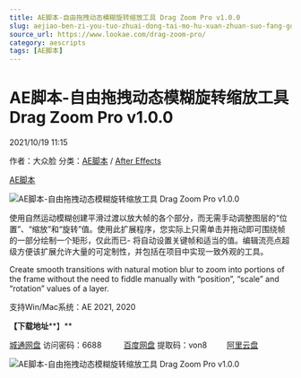 ```yaml
---
title: AE脚本-自由拖拽动态模糊旋转缩放工具 Drag Zoom Pro v1.0.0
slug: aejiao-ben-zi-you-tuo-zhuai-dong-tai-mo-hu-xuan-zhuan-suo-fang-gong-ju-drag-zoom-pro-v1-0-0
source_url: https://www.lookae.com/drag-zoom-pro/
category: aescripts
tags: [AE脚本]
---
```

# AE脚本-自由拖拽动态模糊旋转缩放工具 Drag Zoom Pro v1.0.0

2021/10/19 11:15

作者：大众脸
分类：[AE脚本](https://www.lookae.com/after-effects/aescripts/) / [After Effects](https://www.lookae.com/after-effects/)

[AE脚本](https://www.lookae.com/tag/ae%e8%84%9a%e6%9c%ac/)

![AE脚本-自由拖拽动态模糊旋转缩放工具 Drag Zoom Pro v1.0.0](https://www.lookae.com/wp-content/uploads/2021/10/Drag-Zoom-Pro.jpg "AE脚本-自由拖拽动态模糊旋转缩放工具 Drag Zoom Pro v1.0.0-LookAE.com")

使用自然运动模糊创建平滑过渡以放大帧的各个部分，而无需手动调整图层的“位置”、“缩放”和“旋转”值。使用此扩展程序，您实际上只需单击并拖动即可围绕帧的一部分绘制一个矩形，仅此而已- 将自动设置关键帧和适当的值。编辑流亮点超级方便该扩展允许大量的可定制性，并包括在项目中实现一致外观的工具。

Create smooth transitions with natural motion blur to zoom into portions of the frame without the need to fiddle manually with “position”, “scale” and “rotation” values of a layer.

支持Win/Mac系统：AE 2021, 2020

**【下载地址****】**

[城通网盘](https://url62.ctfile.com/f/680462-518139579-0c3909) 访问密码：6688          [百度网盘](https://pan.baidu.com/s/167TDktLq9GdchLTbeZ7ksw) 提取码：von8         [阿里云盘](https://www.aliyundrive.com/s/X3TMoqeCNkv)

![AE脚本-自由拖拽动态模糊旋转缩放工具 Drag Zoom Pro v1.0.0](https://aescripts.com/media/catalog/product/e/z/ezgif-4-91acf28b4245.gif "AE脚本-自由拖拽动态模糊旋转缩放工具 Drag Zoom Pro v1.0.0-LookAE.com")
